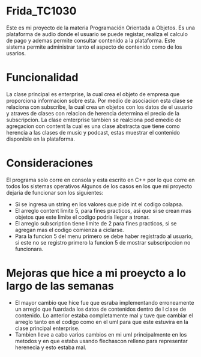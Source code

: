 # Frida_TC1030
Este es mi proyecto de la materia Programación Orientada a Objetos. Es una plataforma de audio donde el usuario se puede registar, realiza el calculo de pago y ademas permite consultar contenido a la plataforma. Este sistema permite administrar tanto el aspecto de  contenido como de los usarios. 

# Funcionalidad
La clase principal es enterprise, la cual crea el objeto de empresa que proporciona informacion sobre esta. Por medio de asociacion esta clase se relaciona con subscribe, la cual crea un objetos con los datos de el usuario y atraves de clases con relacion de herencia determina el precio de la subscripcion. La clase emterprise tambien se realciona pod emedio de agregacion con content la cual es una clase abstracta que tiene como herencia a las clases de music y podcast, estas muestrar el contenido disponible en la plataforma.

# Consideraciones
El programa solo corre en consola y esta escrito en C++ por lo que corre en todos los sistemas operativos
Algunos de los casos en los que mi proyecto dejaria de funcionar son los siguientes: 
- Si se ingresa un string en los valores que pide int el codigo colapsa. 
- El arreglo content limite 5, para fines practicos, asi que si se crean mas objetos que este limite el codigo podria llegar a tronar.
- El arreglo subscription tiene limite de 2 para fines practicos, si se agregan mas el codigo comienza a ciclarse.
- Para la funcion 5 del menu primero se debe haber registrado al usuario, si este no se registro primero la funcion 5 de mostrar subscripccion no funcionara. 

# Mejoras que hice a mi proeycto a lo largo de las semanas 
- El mayor cambio que hice fue que esraba implementando erroneamente un arreglo que fuardada los datos de contenidos dentro de l clase de contenido. Lo anterior estaba completamente mal y tuve que cambiar el arreglo tanto en el codigo como en el uml para que este estuvira en la clase principal enterprise. 
- Tambien lleve a cabo varios cambios en mi uml principalmente en los metodos y en que estaba usando flechascon relleno para representar herenecia y esto estaba mal.

